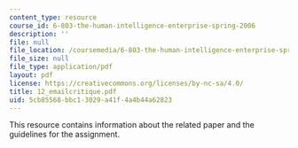 ```yaml
---
content_type: resource
course_id: 6-803-the-human-intelligence-enterprise-spring-2006
description: ''
file: null
file_location: /coursemedia/6-803-the-human-intelligence-enterprise-spring-2006/5cb85568bbc13029a41f4a4b44a62823_12_emailcritique.pdf
file_size: null
file_type: application/pdf
layout: pdf
license: https://creativecommons.org/licenses/by-nc-sa/4.0/
title: 12_emailcritique.pdf
uid: 5cb85568-bbc1-3029-a41f-4a4b44a62823
---
```

This resource contains information about the related paper and the guidelines for the assignment.